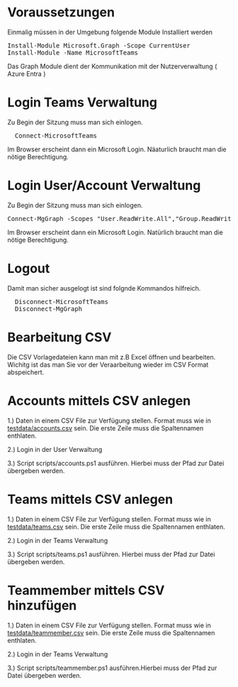 # Voraussetzungen
Einmalig müssen in der Umgebung folgende Module Installiert werden

<pre>
Install-Module Microsoft.Graph -Scope CurrentUser
Install-Module -Name MicrosoftTeams
</pre>
Das Graph Module dient der Kommunikation mit der Nutzerverwaltung ( Azure Entra )


# Login Teams Verwaltung

Zu Begin der Sitzung muss man sich einlogen.

<pre>
  Connect-MicrosoftTeams 
</pre>

Im Browser erscheint dann ein Microsoft Login. Näaturlich braucht man die nötige Berechtigung.


# Login User/Account Verwaltung

Zu Begin der Sitzung muss man sich einlogen.

<pre>
Connect-MgGraph -Scopes "User.ReadWrite.All","Group.ReadWrite.All"
</pre>

Im Browser erscheint dann ein Microsoft Login. Natürlich braucht man die nötige Berechtigung.

# Logout

Damit man sicher ausgelogt ist sind folgnde Kommandos hilfreich.
<pre>
  Disconnect-MicrosoftTeams 
  Disconnect-MgGraph 
</pre>



# Bearbeitung CSV

Die CSV Vorlagedateien kann man mit z.B Excel öffnen und bearbeiten. Wichitg ist das man Sie vor der Veraarbeitung wieder im CSV Format abspeichert.

# Accounts mittels CSV anlegen
 
1.) Daten in einem CSV File zur Verfügung stellen. Format muss wie in [testdata/accounts.csv](testdata/accounts.csv) sein. Die erste Zeile muss die Spaltennamen enthlaten.

2.) Login in der User Verwaltung

3.) Script scripts/accounts.ps1 ausführen. Hierbei muss der Pfad zur Datei übergeben werden.

# Teams mittels CSV anlegen
 
1.) Daten in einem CSV File zur Verfügung stellen. Format muss wie in [testdata/teams.csv](testdata/teams.csv) sein. Die erste Zeile muss die Spaltennamen enthlaten.

2.) Login in der Teams Verwaltung

3.) Script scripts/teams.ps1 ausführen. Hierbei muss der Pfad zur Datei übergeben werden.

# Teammember mittels CSV hinzufügen
 
1.) Daten in einem CSV File zur Verfügung stellen. Format muss wie in [testdata/teammember.csv](testdata/teammember.csv) sein. Die erste Zeile muss die Spaltennamen enthlaten.


2.) Login in der Teams Verwaltung

3.) Script scripts/teammember.ps1 ausführen.Hierbei muss der Pfad zur Datei übergeben werden.

